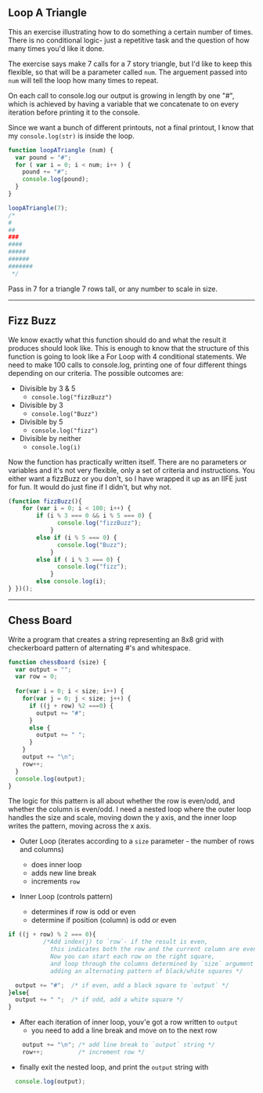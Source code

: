 ## Loop A Triangle   
This an exercise illustrating how to do something a certain number of times. There is no conditional logic- just a repetitive task and the question of how many times you'd like it done.  

The exercise says make 7 calls for a 7 story triangle, but I'd like to keep this flexible, so that will be a parameter called `num`. The arguement passed into `num` will tell the loop how many times to repeat.  

On each call to console.log our output is growing in length by one "#", which is achieved by having a variable that we concatenate to on every iteration before printing it to the console.   

Since we want a bunch of different printouts, not a final printout, I know that my `console.log(str)` is inside the loop.   

```js
function loopATriangle (num) {
  var pound = "#";
  for ( var i = 0; i < num; i++ ) {
    pound += "#";
    console.log(pound);
  }
}

loopATriangle(7);
/* 
#
##
###
####
#####
######
#######
 */
```
Pass in 7 for a triangle 7 rows tall, or any number to scale in size.   

---

## Fizz Buzz

We know exactly what this function should do and what the result it produces should look like. 
This is enough to know that the structure of this function is going to look like a For Loop with 4 conditional statements. 
We need to make 100 calls to console.log, printing one of four different things depending on our criteria. The possible outcomes are:

- Divisible by 3 & 5 
  * `console.log("fizzBuzz")`
- Divisible by 3 
  * `console.log("Buzz")`
- Divisible by 5
  * `console.log("fizz")`
- Divisible by neither 
  * `console.log(i)`

Now the function has practically written itself. There are no parameters or variables and it's not very flexible, only a set of criteria and instructions. You either want a fizzBuzz or you don't, so I have wrapped it up as an IIFE just for fun. It would do just fine if I didn't, but why not. 

```js
(function fizzBuzz(){
    for (var i = 0; i < 100; i++) {
        if (i % 3 === 0 && i % 5 === 0) {
              console.log("fizzBuzz");
            }
        else if (i % 5 === 0) {
              console.log("Buzz");
            }
        else if ( i % 3 === 0) {
              console.log("fizz");
            }
        else console.log(i);
} })();
```
---

## Chess Board   
Write a program that creates a string representing an 8x8 grid with checkerboard pattern of alternating #'s and whitespace.   

```js
function chessBoard (size) {  
  var output = "";
  var row = 0;
  
  for(var i = 0; i < size; i++) {
    for(var j = 0; j < size; j++) {
      if ((j + row) %2 ===0) {
        output += "#";
      }
      else {
        output += " ";
      }
    }
    output += "\n";
    row++;
  }
  console.log(output);
}
```  

The logic for this pattern is all about whether the row is even/odd, and whether the  column is even/odd. I need a nested loop where the outer loop handles the size and scale, moving down the y axis, and the inner loop writes the pattern, moving across the x axis.

- Outer Loop (iterates according to a `size` parameter - the number of rows and columns)
  - does inner loop  
  - adds new line break  
  - increments `row`
  
- Inner Loop (controls pattern)  
  - determines if row is odd or even
  - determine if position (column) is odd or even  

```js 
if ((j + row) % 2 === 0){ 
          /*Add index(j) to `row`- if the result is even,
            this indicates both the row and the current column are even. 
            Now you can start each row on the right square,
            and loop through the columns determined by `size` argument
            adding an alternating pattern of black/white squares */

  output += "#";  /* if even, add a black square to `output` */
}else{
  output += " ";  /* if odd, add a white square */
}
```
- After each iteration of inner loop, youv'e got a row written to `output`
  - you need to add a line break and move on to the next row

```js
    output += "\n"; /* add line break to `output` string */
    row++;          /* increment row */
```
- finally exit the nested loop, and print the `output` string with

```js
  console.log(output);
```
